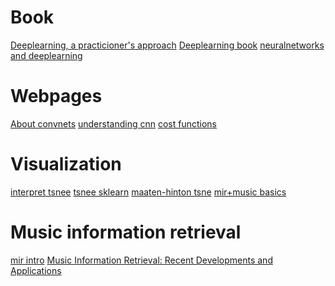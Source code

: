 # Book
[Deeplearning, a practicioner's approach](https://www.amazon.com/Deep-Learning-Practitioners-Adam-Gibson/dp/1491914254)
[Deeplearning book](http://www.deeplearningbook.org/)
[neuralnetworks and deeplearning](http://neuralnetworksanddeeplearning.com/)
[]()

# Webpages
[About convnets](http://cs231n.github.io/convolutional-networks/)
[understanding cnn](http://cs231n.github.io/understanding-cnn/)
[cost functions](http://ml-cheatsheet.readthedocs.io/en/latest/loss_functions.html)
[]()

# Visualization
[interpret tsnee](https://distill.pub/2016/misread-tsne/)
[tsnee sklearn](http://scikit-learn.org/stable/modules/generated/sklearn.manifold.TSNE.html)
[maaten-hinton tsne](https://lvdmaaten.github.io/publications/papers/JMLR_2008.pdf)
[mir+music basics](https://www.cs.cmu.edu/~pmuthuku/mlsp_page/lectures/Music_retr_tutorial.pdf)
[]()

# Music information retrieval
[mir intro](http://www.music.mcgill.ca/~ich/classes/mumt611_06/downie_mir_arist37.pdf)
[Music Information Retrieval: Recent Developments and Applications](http://www.cp.jku.at/people/schedl/Research/Publications/pdf/schedl_fntir_2014.pdf)
[]()